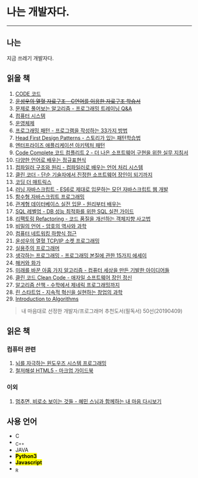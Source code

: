 <h1>나는 개발자다.</h1>
<hr/>
<h2>나는</h2>
<p>지금 쓰레기 개발자다.</p>
<h2>읽을 책</h2>
<ol>
    <li>
        <a href="https://www.aladin.co.kr/shop/wproduct.aspx?ItemId=53051178" target="_blank">
            CODE 코드
        </a>
    </li>
    <li>
        <a href="https://www.aladin.co.kr/shop/wproduct.aspx?ItemId=14783463" target="_blank">
            <del>윤성우의 열혈 자료구조 - C언어를 이용한 자료구조 학습서</del>
        </a>
    </li>
    <li>
        <a href="https://www.aladin.co.kr/shop/wproduct.aspx?ItemId=18425560" target="_blank">
            문제로 풀어보는 알고리즘 - 프로그래밍 트레이닝 Q&A
        </a>
    </li>
    <li>
        <a href="https://www.aladin.co.kr/shop/wproduct.aspx?ItemId=91589572" target="_blank">
            컴퓨터 시스템
        </a>
    </li>
    <li>
        <a href="https://www.aladin.co.kr/shop/wproduct.aspx?ItemId=46380306" target="_blank">
            운영체제
        </a>
    </li>
    <li>
        <a href="https://www.aladin.co.kr/shop/wproduct.aspx?ItemId=62884818" target="_blank">
            프로그래밍 패턴 - 프로그램을 작성하는 33가지 방법
        </a>
    </li>
    <li>
        <a href="https://www.aladin.co.kr/shop/wproduct.aspx?ItemId=582754" target="_blank">
            Head First Design Patterns - 스토리가 있는 패턴학습법
        </a>
    </li>
    <li>
        <a href="https://www.aladin.co.kr/shop/wproduct.aspx?ItemId=68433810" target="_blank">
            엔터프라이즈 애플리케이션 아키텍처 패턴
        </a>
    </li>
    <li>
        <a href="https://www.aladin.co.kr/shop/wproduct.aspx?ItemId=114392104" target="_blank">
            Code Complete 코드 컴플리트 2 - 더 나은 소프트웨어 구현을 위한 실무 지침서
        </a>
    </li>
    <li>
        <a href="https://www.aladin.co.kr/shop/wproduct.aspx?ItemId=77612902" target="_blank">
            다양한 언어로 배우는 정규표현식
        </a>
    </li>
    <li>
        <a href="https://www.aladin.co.kr/shop/wproduct.aspx?ItemId=7739014" target="_blank">
            컴파일러 구조와 원리 - 컴파일러로 배우는 언어 처리 시스템
        </a>
    </li>
    <li>
        <a href="https://www.aladin.co.kr/shop/wproduct.aspx?ItemId=86619346" target="_blank">
            클린 코더 - 단순 기술자에서 진정한 소프트웨어 장인이 되기까지
        </a>
    </li>
    <li>
        <a href="https://www.aladin.co.kr/shop/wproduct.aspx?ItemId=59668511" target="_blank">
            코딩 더 매트릭스
        </a>
    </li>
    <li>
        <a href="https://www.aladin.co.kr/shop/wproduct.aspx?ItemId=112137604" target="_blank">
            러닝 자바스크립트 - ES6로 제대로 입문하는 모던 자바스크립트 웹 개발
        </a>
    </li>
    <li>
        <a href="https://www.aladin.co.kr/shop/wproduct.aspx?ItemId=123715872" target="_blank">
            함수형 자바스크립트 프로그래밍
        </a>
    </li>
    <li>
        <a href="https://www.aladin.co.kr/shop/wproduct.aspx?ItemId=87023892" target="_blank">
            관계형 데이터베이스 실전 입문 - 원리부터 배우는
        </a>
    </li>
    <li>
        <a href="https://www.aladin.co.kr/shop/wproduct.aspx?ItemId=75566292" target="_blank">
            SQL 레벨업 - DB 성능 최적화를 위한 SQL 실전 가이드
        </a>
    </li>
    <li>
        <a href="https://www.aladin.co.kr/shop/wproduct.aspx?ItemId=20793053" target="_blank">
            리팩토링 Refactoring - 코드 품질을 개선하는 객체지향 사고법
        </a>
    </li>
    <li>
        <a href="https://www.aladin.co.kr/shop/wproduct.aspx?ItemId=71299612" target="_blank">
            비밀의 언어 - 암호의 역사와 과학
        </a>
    </li>
    <li>
        <a href="https://www.aladin.co.kr/shop/wproduct.aspx?ItemId=117081020" target="_blank">
            컴퓨터 네트워킹 하향식 접근
        </a>
    </li>
    <li>
        <a href="https://www.aladin.co.kr/shop/wproduct.aspx?ItemId=5928062" target="_blank">
            윤성우의 열혈 TCP/IP 소켓 프로그래밍
        </a>
    </li>
    <li>
        <a href="https://www.aladin.co.kr/shop/wproduct.aspx?ItemId=38786788" target="_blank">
            실용주의 프로그래머
        </a>
    </li>
    <li>
        <a href="https://www.aladin.co.kr/shop/wproduct.aspx?ItemId=34229085" target="_blank">
            생각하는 프로그래밍 - 프로그래밍 본질에 관한 15가지 에세이
        </a>
    </li>
    <li>
        <a href="https://www.aladin.co.kr/shop/wproduct.aspx?ItemId=34471523" target="_blank">
            해커와 화가
        </a>
    </li>
    <li>
        <a href="https://www.aladin.co.kr/shop/wproduct.aspx?ItemId=26837584" target="_blank">
            미래를 바꾼 아홉 가지 알고리즘 - 컴퓨터 세상을 만든 기발한 아이디어들
        </a>
    </li>
    <li>
        <a href="https://www.aladin.co.kr/shop/wproduct.aspx?ItemId=34083680" target="_blank">
            클린 코드 Clean Code - 애자일 소프트웨어 장인 정신
        </a>
    </li>
    <li>
        <a href="https://www.aladin.co.kr/shop/wproduct.aspx?ItemId=147966155" target="_blank">
            알고리즘 산책 - 수학에서 제네릭 프로그래밍까지
        </a>
    </li>
    <li>
        <a href="https://www.aladin.co.kr/shop/wproduct.aspx?ItemId=20648680" target="_blank">
            린 스타트업 - 지속적 혁신을 실현하는 창업의 과학
        </a>
    </li>
    <li>
        <a href="https://www.aladin.co.kr/shop/wproduct.aspx?ItemId=43636357" target="_blank">
            Introduction to Algorithms
        </a>
    </li>
</ol>
<blockquote cite="https://www.sangkon.com/good_books_for_dev_2018/">내 마음대로 선정한 개발자/프로그래머 추천도서(필독서) 50선(20190409)</blockquote>
<h2>읽은 책</h2>
<h3>컴퓨터 관련</h3>
<ol>
    <li>
        <a href="https://www.aladin.co.kr/shop/wproduct.aspx?ItemId=897535" target="_blank">
            뇌를 자극하는 윈도우즈 시스템 프로그래밍
        </a>
    </li>
    <li>
        <a href="https://www.aladin.co.kr/shop/wproduct.aspx?ItemId=8138892" target="_blank">
            철저해설 HTML5 - 마크업 가이드북
        </a>
    </li>
</ol>
<h3>이외</h3>
<ol>
    <li>
        <a href="https://www.aladin.co.kr/shop/wproduct.aspx?ItemId=105352227" target="_blank">
            멈추면, 비로소 보이는 것들 - 혜민 스님과 함께하는 내 마음 다시보기
        </a>
    </li>
</ol>
<h2>사용 언어</h2>
<ul>
    <li>C</li>
    <li><sub>C++</sub></li>
    <li>JAVA</li>
    <li><mark><strong>Python3</strong></mark></li>
    <li><mark><strong>Javascript</strong></mark></li>
    <li><sub>R</sub></li>
</ul>
